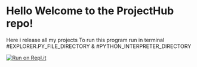 # Hello Welcome to the ProjectHub repo!
Here i release all my projects
To run this program run in terminal #EXPLORER.PY_FILE_DIRECTORY & #PYTHON_INTERPRETER_DIRECTORY


[![Run on Repl.it](https://replit.com/badge/github/ale111ale/projecthub)](https://replit.com/new/github/ale111ale/projecthub)
